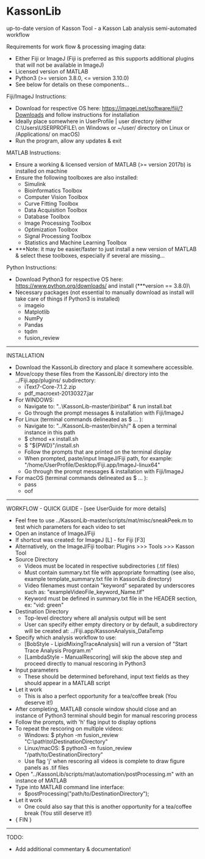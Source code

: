 # KassonLib
up-to-date version of Kasson Tool - a Kasson Lab analysis semi-automated workflow

Requirements for work flow & processing imaging data:
  - Either Fiji or ImageJ (Fiji is preferred as this supports additional plugins that will not be available in ImageJ)
  - Licensed version of MATLAB
  - Python3 (>= version 3.8.0, <= version 3.10.0)
  - See below for details on these components...

Fiji/ImageJ Instructions:
  - Download for respective OS here: https://imagej.net/software/fiji/?Downloads and follow instructions for installation
  - Ideally place somewhere in UserProfile | user directory (either C:\Users\USERPROFILE\ on Windows or ~/user/ directory on Linux or /Applications/ on macOS)
  - Run the program, allow any updates & exit

MATLAB Instructions:
  - Ensure a working & licensed version of MATLAB (>= version 2017b) is installed on machine
  - Ensure the following toolboxes are also installed:
      - Simulink
      - Bioinformatics Toolbox
      - Computer Vision Toolbox
      - Curve Fitting Toolbox
      - Data Acquisition Toolbox
      - Database Toolbox
      - Image Processing Toolbox
      - Optimization Toolbox
      - Signal Processing Toolbox
      - Statistics and Machine Learning Toolbox
  - ***Note: it may be easier/faster to just install a new version of MATLAB & select these toolboxes, especially if several are missing...

Python Instructions:
  - Download Python3 for respective OS here: https://www.python.org/downloads/ and install (***version == 3.8.0)\
  - Necessary packages (not essential to manually download as install will take care of things if Python3 is installed)
      - imageio
      - Matplotlib
      - NumPy
      - Pandas
      - tqdm
      - fusion_review

***

INSTALLATION

- Download the KassonLib directory and place it somewhere accessible.
- Move/copy these files from the KassonLib/ directory into the ../Fiji.app/plugins/ subdirectory:
    - iText7-Core-7.1.2.zip
    - pdf_macroext-20130327.jar
- For WINDOWS:
    - Navigate to: "..\KassonLib-master\bin\bat\" & run install.bat
    - Go through the prompt messages & installation with Fiji/ImageJ
- For Linux (terminal commands delineated as $ ... ):
    - Navigate to: "../KassonLib-master/bin/sh/" & open a terminal instance in this path
    - $ chmod +x install.sh
    - $ "${PWD}"/install.sh
    - Follow the prompts that are printed on the terminal display
    - When prompted, paste/input ImageJ/Fiji path, for example: "/home/UserProfile/Desktop/Fiji.app/ImageJ-linux64"
    - Go through the prompt messages & installation with Fiji/ImageJ
- For macOS (terminal commands delineated as $ ... ):
    - pass
    - oof

***

WORKFLOW - QUICK GUIDE - [see UserGuide for more details]

- Feel free to use ../KassonLib-master/scripts/mat/misc/sneakPeek.m to test which parameters for each video to set
- Open an instance of ImageJ/Fiji
- If shortcut was created: for ImageJ [L] - for Fiji [F3]
- Alternatively, on the ImageJ/Fiji toolbar: Plugins >>> Tools >>> Kasson Tool
- Source Directory
  - Videos must be located in respective subdirectories (.tif files)
  - Must contain summary.txt file with appropriate formatting (see also, example template_summary.txt file in KassonLib directory)
  - Video filenames must contain "keyword" separated by underscores such as: "exampleVideoFile_keyword_Name.tif"
  - Keyword must be defined in summary.txt file in the HEADER section, ex: "vid: green"
- Destination Directory
  - Top-level directory where all analysis output will be sent
  - User can specify either empty directory or by default, a subdirectory will be created at: ../Fiji.app/KassonAnalysis_DataTemp
- Specify which analysis workflow to use:
   - [BobStyle - LipidMixingTraceAnalysis] will run a version of "Start Trace Analysis Program.m"
   - [LambdaStyle - ManualRescoring] will skip the above step and proceed directly to manual rescoring in Python3
- Input parameters
  - These should be determined beforehand, input text fields as they should appear in a MATLAB script
- Let it work
  - This is also a perfect opportunity for a tea/coffee break (You deserve it!)
- After completing, MATLAB console window should close and an instance of Python3 terminal should begin for manual rescoring process
- Follow the prompts, with 'h' flag input to display options
- To repeat the rescoring on multiple videos:
  - Windows: $ ptyhon -m fusion_review "C:\path\to\DestinationDirectory"
  - Linux/macOS: $ python3 -m fusion_review "/path/to/DestinationDirectory"
  - Use flag 'j' when rescoring all videos is complete to draw figure panels as .tif files
- Open "../KassonLib/scripts/mat/automation/postProcessing.m" with an instance of MATLAB
- Type into MATLAB command line interface:
  - $postProcessing("path/to/DestinationDirectory");
- Let it work
   - One could also say that this is another opportunity for a tea/coffee break (You still deserve it!)
 - { FIN }

***
TODO:
  - Add additional commentary & documentation!
